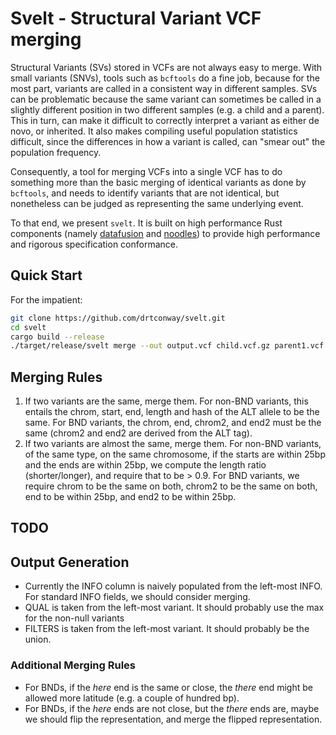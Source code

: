 # Svelt - Structural Variant VCF merging

Structural Variants (SVs) stored in VCFs are not always easy to
merge. With small variants (SNVs), tools such as `bcftools` do a fine
job, because for the most part, variants are called in a consistent way
in different samples.  SVs can be problematic because the same variant
can sometimes be called in a slightly different position in two different
samples (e.g. a child and a parent). This in turn, can make it difficult
to correctly interpret a variant as either de novo, or inherited. It
also makes compiling useful population statistics difficult, since the
differences in how a variant is called, can "smear out" the population
frequency.

Consequently, a tool for merging VCFs into a single VCF has to do
something more than the basic merging of identical variants as done by
`bcftools`, and needs to identify variants that are not identical,
but nonetheless can be judged as representing the same underlying event.

To that end, we present `svelt`. It is built on high performance Rust
components (namely [datafusion](https://datafusion.apache.org/) and
[noodles](https://github.com/zaeleus/noodles)) to provide high performance
and rigorous specification conformance.

## Quick Start

For the impatient:
```bash
git clone https://github.com/drtconway/svelt.git
cd svelt
cargo build --release
./target/release/svelt merge --out output.vcf child.vcf.gz parent1.vcf.gz parent2.vcf.gz
```

## Merging Rules

1. If two variants are the same, merge them. For non-BND variants, this
   entails the chrom, start, end, length and hash of the ALT allele to
   be the same. For BND variants, the chrom, end, chrom2, and end2 must
   be the same (chrom2 and end2 are derived from the ALT tag).
2. If two variants are almost the same, merge them. For non-BND variants,
   of the same type, on the same chromosome, if the starts are within 25bp
   and the ends are within 25bp, we compute the length ratio (shorter/longer),
   and require that to be > 0.9. For BND variants, we require chrom
   to be the same on both, chrom2 to be the same on both, end to be
   within 25bp, and end2 to be within 25bp.

## TODO

## Output Generation

- Currently the INFO column is naively populated from the left-most INFO. For
  standard INFO fields, we should consider merging.
- QUAL is taken from the left-most variant. It should probably use the max for
  the non-null variants
- FILTERS is taken from the left-most variant. It should probably be the union.

### Additional Merging Rules

- For BNDs, if the *here* end is the same or close, the *there* end might be
  allowed more latitude (e.g. a couple of hundred bp).
- For BNDs, if the *here* ends are not close, but the *there* ends are, maybe
  we should flip the representation, and merge the flipped representation.
